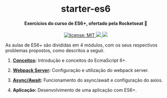 <h1 align="center">
  starter-es6
</h1>

<h4 align="center">
 Exercícios do curso de ES6+, ofertado pela Rocketseat 🚀
</h4>

<p align="center">
  <a href="https://github.com/marismarcosta/starter-es6/blob/master/LICENSE" target="_blank">
    <img alt="license: MIT" src="https://img.shields.io/badge/license-MIT-yellow.svg" />
  </a>
  <a href="https://github.com/marismarcosta">
    <img src="https://img.shields.io/badge/github-marismarcosta-7159C1?logo=GitHub"/>
  </a>
  <a href="https://www.linkedin.com/in/marismarcosta/">
    <img src="https://img.shields.io/badge/linkedin-marismarcosta-blue?logo=linkedin"/>
  </a>
</p>

As aulas de ES6+ são divididas em 4 módulos, com os seus respectivos problemas propostos, como descritos a seguir.

1. __[Conceitos][desafio1]:__ Introdução e conceitos do EcmaScript 6+.
  
2. __[Webpack Server][desafio2]:__ Configuração e utilização do webpack server. 

3. __[Async/Await][desafio3]:__ Funcionamento do async/await e configuração do axios.

4. __Aplicação:__ Desenvolvimento de uma aplicação com ES6+.


[rocket]: https://rocketseat.com.br
[desafio1]: https://xesque.rocketseat.dev/platform/1566499229316.pdf
[desafio2]: https://xesque.rocketseat.dev/platform/1566499288140.pdf
[desafio3]: https://xesque.rocketseat.dev/platform/1566499323808.pdf
